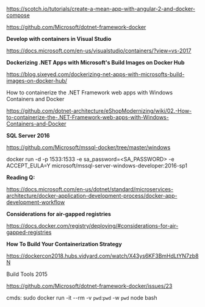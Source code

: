https://scotch.io/tutorials/create-a-mean-app-with-angular-2-and-docker-compose

https://github.com/Microsoft/dotnet-framework-docker

<b>Develop with containers in Visual Studio</b>

https://docs.microsoft.com/en-us/visualstudio/containers/?view=vs-2017

<b>Dockerizing .NET Apps with Microsoft's Build Images on Docker Hub</b>

https://blog.sixeyed.com/dockerizing-net-apps-with-microsofts-build-images-on-docker-hub/

How to containerize the .NET Framework web apps with Windows Containers and Docker

https://github.com/dotnet-architecture/eShopModernizing/wiki/02.-How-to-containerize-the-.NET-Framework-web-apps-with-Windows-Containers-and-Docker

<b>SQL Server 2016</b>

https://github.com/Microsoft/mssql-docker/tree/master/windows

docker run -d -p 1533:1533 -e sa_password=<SA_PASSWORD> -e ACCEPT_EULA=Y microsoft/mssql-server-windows-developer:2016-sp1

<b>Reading Q:</b>

https://docs.microsoft.com/en-us/dotnet/standard/microservices-architecture/docker-application-development-process/docker-app-development-workflow


<b>Considerations for air-gapped registries</b>

https://docs.docker.com/registry/deploying/#considerations-for-air-gapped-registries

<b>How To Build Your Containerization Strategy</b>

https://dockercon2018.hubs.vidyard.com/watch/X43ys6KF3BmHdLtYN7zb8N

Build Tools 2015

https://github.com/Microsoft/dotnet-framework-docker/issues/23


cmds:
sudo docker run -it --rm -v `pwd`:`pwd` -w `pwd` node bash


